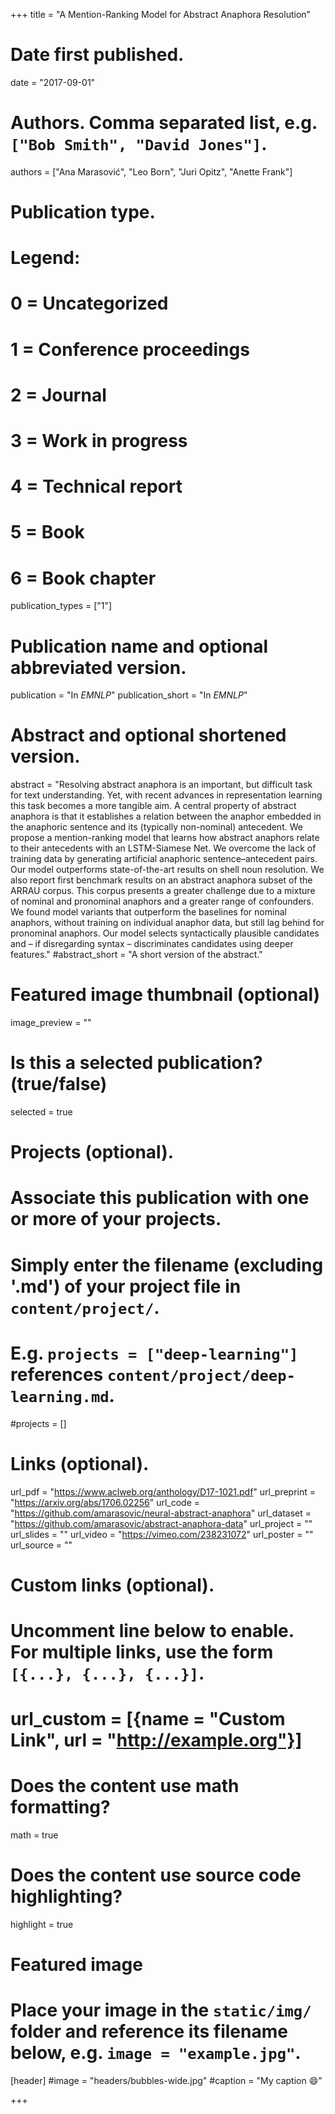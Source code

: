 +++
title = "A Mention-Ranking Model for Abstract Anaphora Resolution"

# Date first published.
date = "2017-09-01"

# Authors. Comma separated list, e.g. `["Bob Smith", "David Jones"]`.
authors = ["Ana Marasović", "Leo Born", "Juri Opitz", "Anette Frank"]

# Publication type.
# Legend:
# 0 = Uncategorized
# 1 = Conference proceedings
# 2 = Journal
# 3 = Work in progress
# 4 = Technical report
# 5 = Book
# 6 = Book chapter
publication_types = ["1"]

# Publication name and optional abbreviated version.
publication = "In *EMNLP*"
publication_short = "In *EMNLP*"

# Abstract and optional shortened version.
abstract = "Resolving abstract anaphora is an important, but difficult task for text understanding. Yet, with recent advances in representation learning this task becomes a more tangible aim. A central property of abstract anaphora is that it establishes a relation between the anaphor embedded in the anaphoric sentence and its (typically non-nominal) antecedent. We propose a mention-ranking model that learns how abstract anaphors relate to their antecedents with an LSTM-Siamese Net. We overcome the lack of training data by generating artificial anaphoric sentence–antecedent pairs. Our model outperforms state-of-the-art results on shell noun resolution. We also report first benchmark results on an abstract anaphora subset of the ARRAU corpus. This corpus presents a greater challenge due to a mixture of nominal and pronominal anaphors and a greater range of confounders. We found model variants that outperform the baselines for nominal anaphors, without training on individual anaphor data, but still lag behind for pronominal anaphors. Our model selects syntactically plausible candidates and – if disregarding syntax – discriminates candidates using deeper features."
#abstract_short = "A short version of the abstract."

# Featured image thumbnail (optional)
image_preview = ""

# Is this a selected publication? (true/false)
selected = true

# Projects (optional).
#   Associate this publication with one or more of your projects.
#   Simply enter the filename (excluding '.md') of your project file in `content/project/`.
#   E.g. `projects = ["deep-learning"]` references `content/project/deep-learning.md`.
#projects = []

# Links (optional).
url_pdf = "https://www.aclweb.org/anthology/D17-1021.pdf"
url_preprint = "https://arxiv.org/abs/1706.02256"
url_code = "https://github.com/amarasovic/neural-abstract-anaphora"
url_dataset = "https://github.com/amarasovic/abstract-anaphora-data"
url_project = ""
url_slides = ""
url_video = "https://vimeo.com/238231072"
url_poster = ""
url_source = ""

# Custom links (optional).
#   Uncomment line below to enable. For multiple links, use the form `[{...}, {...}, {...}]`.
# url_custom = [{name = "Custom Link", url = "http://example.org"}]

# Does the content use math formatting?
math = true

# Does the content use source code highlighting?
highlight = true

# Featured image
# Place your image in the `static/img/` folder and reference its filename below, e.g. `image = "example.jpg"`.
[header]
#image = "headers/bubbles-wide.jpg"
#caption = "My caption 😄"

+++

